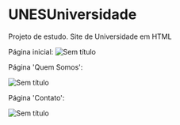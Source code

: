 # UNESUniversidade
Projeto de estudo. Site de Universidade em HTML

Página inicial:
![Sem título](https://user-images.githubusercontent.com/54687122/65065324-957f2d00-d958-11e9-812b-cb9b4012a8c0.png)

Página 'Quem Somos':

![Sem título](https://user-images.githubusercontent.com/54687122/65065546-ff97d200-d958-11e9-9484-672f78534086.png)

Página 'Contato':

![Sem título](https://user-images.githubusercontent.com/54687122/65065717-59000100-d959-11e9-84ff-ac1afb797342.png)
